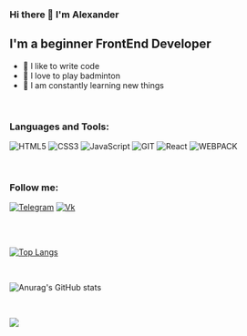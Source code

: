 ### Hi there 👋 I'm Alexander


## I'm a beginner FrontEnd Developer
- 💪 I like to write code
- 🎉 I love to play badminton
- 🥅 I am constantly learning new things

<br />

### Languages and Tools:

![HTML5](https://img.shields.io/badge/-HTML5-000?&logo=HTML5)
![CSS3](https://img.shields.io/badge/-CSS3-000?&logo=CSS3)
![JavaScript](https://img.shields.io/badge/-JavaScript-000?&logo=JavaScript)
![GIT](https://img.shields.io/badge/-GIT-000?&logo=GIT)
![React](https://img.shields.io/badge/-React-000?&logo=React)
![WEBPACK](https://img.shields.io/badge/-WEBPACK-000?&logo=WEBPACK)
<!-- ![Node.js](https://img.shields.io/badge/-Node.js-000?&logo=node.js)
![Express.js](https://img.shields.io/badge/-Express-000?logo=express) -->
<br />

### Follow me:

[![Telegram](https://img.shields.io/badge/-Telegram-7BB2D7)](https://t.me/Takeyourenergy)
[![Vk](https://img.shields.io/badge/-Vkontakte-5751C8)](https://vk.com/takeyourenergy)

<br />
<br />

[![Top Langs](https://github-readme-stats.vercel.app/api/top-langs/?username=TakeYourEnergy&layout=compact&theme=cobalt)](https://github.com/anuraghazra/github-readme-stats)


<br />

![Anurag's GitHub stats](https://github-readme-stats.vercel.app/api?username=TakeYourEnergy&count_private=true&hide=contribs,prs&theme=cobalt)

<br />

![](https://www.codewars.com/users/TakeYourEnergy/badges/large)


<!-- ### Connect with me: -->

<!-- BLOG-POST-LIST:END -->

